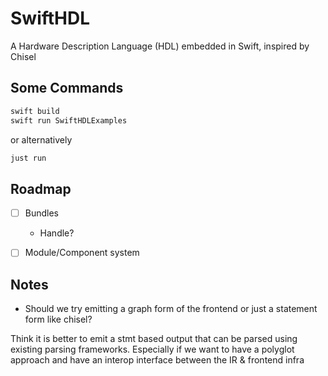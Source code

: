 # SwiftHDL

A Hardware Description Language (HDL) embedded in Swift, inspired by Chisel

## Some Commands

```bash
swift build
swift run SwiftHDLExamples
```

or alternatively

```bash
just run
```

## Roadmap

- [ ] Bundles
    - Handle?
- [ ] Module/Component system


## Notes

- Should we try emitting a graph form of the frontend or just a statement form like chisel?

Think it is better to emit a stmt based output that can be parsed using existing parsing frameworks.
Especially if we want to have a polyglot approach and have an interop interface between the IR & frontend infra
